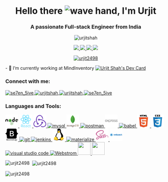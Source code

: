 <h1 align="center">Hello there <img src="https://raw.githubusercontent.com/MartinHeinz/MartinHeinz/master/wave.gif" alt="wave hand" width="45px" height="45px">, I'm Urjit </h1>
<h3 align="center">A passionate Full-stack Engineer from India</h3>
<!-- views -->
<p align="center">
  <img src="https://komarev.com/ghpvc/?username=urjit2498&label=Profile%20views&color=0e75b6&style=flat" alt="urjitshah" />
</p>
<!-- trophies -->
<p align="center">
  <a href="https://github.com/ryo-ma/github-profile-trophy/issues">
    <img src="https://img.shields.io/github/issues/ryo-ma/github-profile-trophy" />
  </a>
  <a href="https://github.com/ryo-ma/github-profile-trophy/network/members">
    <img src="https://img.shields.io/github/forks/ryo-ma/github-profile-trophy" />
  </a>
  <a href="https://github.com/ryo-ma/github-profile-trophy/stargazers">
    <img src="https://img.shields.io/github/stars/ryo-ma/github-profile-trophy" />
  </a>
  <a href="https://github.com/ryo-ma/github-profile-trophy/LICENSE">
    <img src="https://img.shields.io/github/license/ryo-ma/github-profile-trophy" />
  </a>
</p>
<!-- twitter -->
<p align="center">
  <a href="https://instagram.com/urjit.2498" target="_blank">
    <img src="https://img.shields.io/twitter/follow/urjit2498?logo=twitter&style=for-the-badge" alt="urjit2498" />
  </a>
</p> 
- 🔭 I’m currently working at MindInventory
<a href="https://app.daily.dev/urjitshah"><img src="https://api.daily.dev/devcards/v2/uy9is0IpvLDIdbu2sEHWy.png?r=7ys" width="356" alt="Urjit Shah's Dev Card"/></a>
<h3 align="left">Connect with me: </h3>
<p align="left">
  <a href="https://urjitshah-portfolio.gpt3-us.in/" target="_blank">
    <img align="center" src="https://cdn.jsdelivr.net/npm/simple-icons@11.5.0/icons/pinboard.svg" alt="se7en_5ive" height="30" width="40" />
  </a>
  <a href="https://www.linkedin.com/in/urjitshah2498/" target="_blank">
    <img align="center" src="https://cdn.jsdelivr.net/npm/simple-icons@3.0.1/icons/linkedin.svg" alt="urjitshah" height="30" width="40" />
  </a>
  <a href="https://m.facebook.com/Urjitshah2498" target="_blank">
    <img align="center" src="https://cdn.jsdelivr.net/npm/simple-icons@3.0.1/icons/facebook.svg" alt="urjitshah" height="30" width="40" />
  </a>
  <a href="https://instagram.com/urjit.2498" target="_blank">
    <img align="center" src="https://cdn.jsdelivr.net/npm/simple-icons@3.0.1/icons/instagram.svg" alt="se7en_5ive" height="30" width="40" />
  </a>
</p>
<h3 align="left">Languages and Tools:</h3>
<p align="left">
<a href="https://nodejs.org" target="_blank">
    <img src="https://raw.githubusercontent.com/devicons/devicon/master/icons/nodejs/nodejs-original-wordmark.svg" alt="nodejs" width="40" height="40" />
  </a>
<a href="https://reactjs.org/" target="_blank">
    <img src="https://raw.githubusercontent.com/devicons/devicon/master/icons/react/react-original-wordmark.svg" alt="react" width="40" height="40" />
  </a>
  <a href="https://redux.js.org" target="_blank">
    <img src="https://raw.githubusercontent.com/devicons/devicon/master/icons/redux/redux-original.svg" alt="redux" width="40" height="40" />
  </a>
  <a href="https://www.mysql.com/" target="_blank">
    <img src="https://www.vectorlogo.zone/logos/mysql/mysql-official.svg" alt="mysql" width="50" height="50" />
  </a> 
<a href="https://www.mongodb.com/" target="_blank">
    <img src="https://raw.githubusercontent.com/devicons/devicon/master/icons/mongodb/mongodb-original-wordmark.svg" alt="mongodb" width="40" height="40" />
  </a> 
  <a href="https://postman.com" target="_blank">
    <img src="https://www.vectorlogo.zone/logos/getpostman/getpostman-icon.svg" alt="postman" width="40" height="40" />
  </a>
  <a href="https://expressjs.com" target="_blank">
    <img src="https://raw.githubusercontent.com/devicons/devicon/master/icons/express/express-original-wordmark.svg" alt="express" width="40" height="40" />
  </a>
  <a href="https://babeljs.io/" target="_blank">
    <img src="https://www.vectorlogo.zone/logos/babeljs/babeljs-icon.svg" alt="babel" width="40" height="40" />
  </a>
  <a href="https://www.w3.org/html/" target="_blank">
    <img src="https://raw.githubusercontent.com/devicons/devicon/master/icons/html5/html5-original-wordmark.svg" alt="html5" width="40" height="40" />
  </a>
  <a href="https://www.w3schools.com/css/" target="_blank">
    <img src="https://raw.githubusercontent.com/devicons/devicon/master/icons/css3/css3-original-wordmark.svg" alt="css3" width="40" height="40" />
  </a>
  <a href="https://getbootstrap.com" target="_blank">
    <img src="https://raw.githubusercontent.com/devicons/devicon/master/icons/bootstrap/bootstrap-plain-wordmark.svg" alt="bootstrap" width="40" height="40" />
  </a>
  <a href="https://git-scm.com/" target="_blank">
    <img src="https://www.vectorlogo.zone/logos/git-scm/git-scm-icon.svg" alt="git" width="40" height="40" />
  </a>
  <a href="https://www.jenkins.io" target="_blank">
    <img src="https://www.vectorlogo.zone/logos/jenkins/jenkins-icon.svg" alt="jenkins" width="40" height="40" />
  </a>
  <a href="https://www.linux.org/" target="_blank">
    <img src="https://raw.githubusercontent.com/devicons/devicon/master/icons/linux/linux-original.svg" alt="linux" width="40" height="40" />
  </a>
  <a href="https://materializecss.com/" target="_blank">
    <img src="https://raw.githubusercontent.com/prplx/svg-logos/5585531d45d294869c4eaab4d7cf2e9c167710a9/svg/materialize.svg" alt="materialize" width="40" height="40" />
  </a>
  <a href="https://sass-lang.com" target="_blank">
    <img src="https://raw.githubusercontent.com/devicons/devicon/master/icons/sass/sass-original.svg" alt="sass" width="40" height="40" />
  </a>
  <a href="https://webpack.js.org" target="_blank">
    <img src="https://raw.githubusercontent.com/devicons/devicon/d00d0969292a6569d45b06d3f350f463a0107b0d/icons/webpack/webpack-original-wordmark.svg" alt="webpack" width="40" height="40" />
  </a>
  <a href="https://code.visualstudio.com/" target="_blank">
    <img src="https://www.vectorlogo.zone/logos/visualstudio_code/visualstudio_code-icon.svg" alt="visual studio code" width="40" height="40" />
  </a>
  <a href="https://www.jetbrains.com/webstorm/" target="_blank">
    <img src="https://www.vectorlogo.zone/logos/jetbrains/jetbrains-icon.svg" alt="Webstrom" width="40" height="40" />
  </a>
  <a href="https://stackoverflow.com/users/12850240/urjit-shah" target="_blank">
    <img src="https://www.vectorlogo.zone/logos/stackoverflow/stackoverflow-icon.svg" width="40" height="40" />
  </a>
  <a href="https://www.typescriptlang.org" target="_blank">
    <img src="https://www.vectorlogo.zone/logos/typescriptlang/typescriptlang-icon.svg" width="40" height="40"></img>
  </a>
</p>
<p>
  <img align="left" src="https://github-readme-stats.vercel.app/api/top-langs?username=urjit2498&show_icons=true&locale=en&layout=compact" alt="urjit2498" />
</p>
<p>&nbsp; <img align="center" src="https://github-readme-stats.vercel.app/api?username=urjit2498&show_icons=true&locale=en" alt="urjit2498" />
</p>
<p>
  <img align="center" src="https://github-readme-streak-stats.herokuapp.com/?user=urjit2498&" alt="urjit2498" />
</p>
